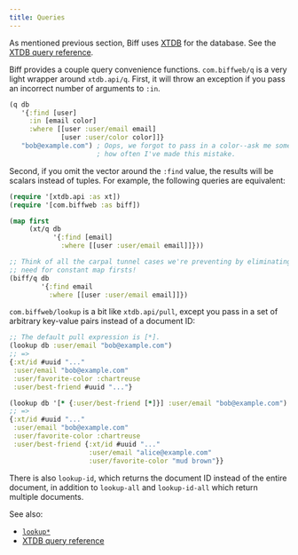 ```yaml
---
title: Queries
---
```


As mentioned previous section, Biff uses [XTDB](https://xtdb.com/) for the
database. See the
[XTDB query reference](https://v1-docs.xtdb.com/language-reference/datalog-queries/).

Biff provides a couple query convenience functions. `com.biffweb/q` is a very
light wrapper around `xtdb.api/q`. First, it will throw an exception if you
pass an incorrect number of arguments to `:in`.

```clojure
(q db
   '{:find [user]
     :in [email color]
     :where [[user :user/email email]
             [user :user/color color]]}
   "bob@example.com") ; Oops, we forgot to pass in a color--ask me sometime
                      ; how often I've made this mistake.
```

Second, if you omit the vector around
the `:find` value, the results will be scalars instead of tuples. For example,
the following queries are equivalent:

```clojure
(require '[xtdb.api :as xt])
(require '[com.biffweb :as biff])

(map first
     (xt/q db
           '{:find [email]
             :where [[user :user/email email]]}))

;; Think of all the carpal tunnel cases we're preventing by eliminating the
;; need for constant map firsts!
(biff/q db
        '{:find email
          :where [[user :user/email email]]})
```

`com.biffweb/lookup` is a bit like `xtdb.api/pull`, except you pass in a set of
arbitrary key-value pairs instead of a document ID:

```clojure
;; The default pull expression is [*].
(lookup db :user/email "bob@example.com")
;; =>
{:xt/id #uuid "..."
 :user/email "bob@example.com"
 :user/favorite-color :chartreuse
 :user/best-friend #uuid "..."}

(lookup db '[* {:user/best-friend [*]}] :user/email "bob@example.com")
;; =>
{:xt/id #uuid "..."
 :user/email "bob@example.com"
 :user/favorite-color :chartreuse
 :user/best-friend {:xt/id #uuid "..."
                    :user/email "alice@example.com"
                    :user/favorite-color "mud brown"}}
```

There is also `lookup-id`, which returns the document ID instead of the entire
document, in addition to `lookup-all` and `lookup-id-all` which return multiple
documents.

See also:

 - [`lookup*`](/docs/api/xtdb/#lookup)
 - [XTDB query reference](https://v1-docs.xtdb.com/language-reference/datalog-queries/)
